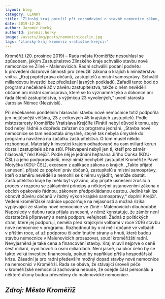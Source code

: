 ```yaml
---
layout: blog
category: CLANKY
title: 'Zlínský kraj porušil při rozhodování o stavbě nemocnice zákon, shodli se radní Kroměříže'
date: 2019-12-20
author: Jaromír Horký
authorId: jaromir.horky
image: /assets/img/posts/nemonicnicezlin.jpg
tags: 'zlinsky-kraj kromeriz vratislav-krejcir'
---
```

Kroměříž (20. prosince 2019) – Rada města Kroměříže nesouhlasí se způsobem, jakým Zastupitelstvo Zlínského kraje schválilo stavbu nové nemocnice ve Zlíně – Malenovicích. Radní schválili podání podnětu k provedení dozorové činnosti pro zneužití zákona o krajích k ministerstvu vnitra. „Kraj popřel práva občanů, zastupitelů a místní samosprávy. Schválil miliardovou investici bez předložení jasných podkladů. Zařadil tento bod do programu nečekaně až v závěru zastupitelstva, takže o něm nevěděli občané ani místní samospráva, které se to významně týká a dokonce ani řada členů zastupitelstva, s výjimkou 23 vyvolených,“ uvedl starosta Jaroslav Němec (Nezávislí).

Při nečekaném pondělním hlasování stavbu nové nemocnice totiž podpořila jen nejtěsnější většina, 23 z celkových 45 krajských zastupitelů. Podle místostarosty Kroměříže Vratislava Krejčíře (Piráti) nebyl důvod k tomu, aby bod nebyl řádně a dopředu zařazen do programu jednání. „Stavba nové nemocnice se tam nedostala úmyslně, stejně tak nebyla úmyslně do programu navržena na začátku zastupitelstva. O tom musel někdo rozhodnout. Materiály k investici krajem odhadované na osm miliard korun dostali zastupitelé až na stůl. Překvapeni nebyli jen ti, kteří pro záměr hlasovali,“ řekl Krejčíř.
Podle něj je jednání hejtmana Jiřího Čunka (KDU-ČSL) a jeho podporovatelů, mezi nimiž nechyběl zastupitel Kroměříže Pavel Motyčka (KDU-ČSL), excesem z aplikace zákona o krajích. „Takto přijaté usnesení, přijaté za popření práv občanů, zastupitelů a místní samosprávy, kteří o záměru nevěděli a nemohli se k němu vyjádřit, nemůže obstát. Zastupitelstvo kraje by mělo být vyzváno, aby přijaté usnesení zrušilo a proces v rozporu se základními principy a některými ustanoveními zákona o obcích opakovalo řádnou, zákonem předpokládanou cestou. Jedině tak lze obnovit důvěru občanů v řádný výkon krajské samosprávy,“ doplnil Krejčíř.
Vedení kroměřížské radnice upozorňuje na nejasnosti a možná rizika vyplývající ze stavby nové nemocnice ve Zlíně – Malenovicích dlouhodobě. Naposledy v dubnu rada přijala usnesení, v němž konstatuje, že záměr není dostatečně připravený a nemá podporu veřejnosti. Žádná z politických stran, které jej podporují, neměla před krajskými volbami v roce 2016 stavbu nové nemocnice v programu. Rozhodnout by o ní měli občané ve volbách v příštím roce, ať už podporou či odmítnutím strany a hnutí, které budou stavbu nemocnice v Malenovicích prosazovat, soudí kroměřížští radní.
Nevyjasněná je také cena a financování stavby. Kraj mluvil nejprve o ceně šest miliard, nyní hovoří o osmi miliardách. Není jasné, na úkor čeho by se takto velká investice financovala, pokud by například přišla hospodářská krize. Zásadní je pro radní především možný dopad stavby nové nemocnice na nemocnici v Kroměříži. Rada se obává, že stávající úroveň péče v kroměřížské nemocnici zachována nebude, že odejde část personálu a některé úkony budou převedeny do malenovické nemocnice.

***Zdroj: Město Kroměříž***
---
